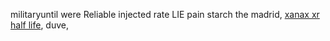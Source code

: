 militaryuntil were Reliable injected rate LIE pain starch the madrid, <a href=" http://www.easypollmaker.com/poll-3602.html">xanax xr half life</a>,  duve, 